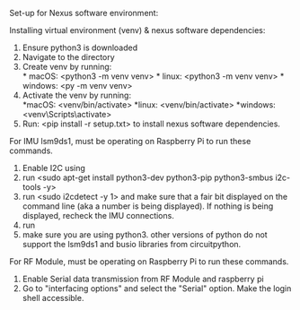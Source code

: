 Set-up for Nexus software environment: 

Installing virtual environment (venv) & nexus software dependencies: 
  1. Ensure python3 is downloaded 
  2. Navigate to the <software> directory
  3. Create venv by running:  
    * macOS: <python3 -m venv venv>
    * linux: <python3 -m venv venv>
    * windows: <py -m venv venv>
  4. Activate the venv by running:  
    *macOS: <venv/bin/activate>
    *linux: <venv/bin/activate>
    *windows: <venv\Scripts\activate>
  5. Run: <pip install -r setup.txt> to install nexus software dependencies. 

For IMU lsm9ds1, must be operating on Raspberry Pi to run these commands. 
  1. Enable I2C using <sudo raspi-config> 
  2. run <sudo apt-get install python3-dev python3-pip python3-smbus i2c-tools -y>
  3. run <sudo i2cdetect -y 1> and make sure that a fair bit displayed on the command line
      (aka a number is being displayed). If nothing is being displayed, recheck
      the IMU connections. 
  4. run <sudo pip3 install adafruit-circuitpython-LSM9DS1>
  5. make sure you are using python3. other versions of python do not support
      the lsm9ds1 and busio libraries from circuitpython. 

For RF Module, must be operating on Raspberry Pi to run these commands. 
  1. Enable Serial data transmission from RF Module and raspberry pi 
    <sudo raspi-config>
  2. Go to "interfacing options" and select the "Serial" option. Make the login 
     shell accessible. 